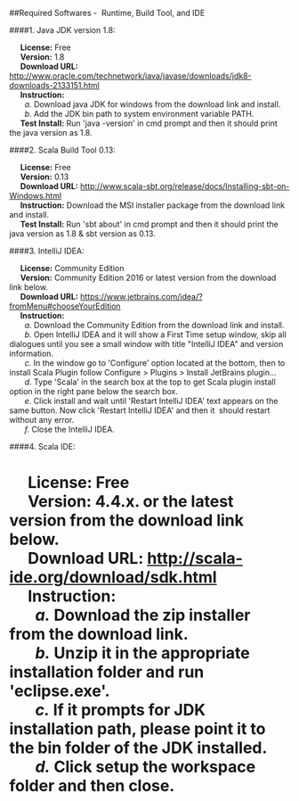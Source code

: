 ##Required Softwares -  Runtime, Build Tool, and IDE

####1. Java JDK version 1.8:

     **License:** Free  
     **Version:** 1.8  
     **Download URL:** http://www.oracle.com/technetwork/java/javase/downloads/jdk8-downloads-2133151.html  
     **Instruction:**  
       *a.* Download java JDK for windows from the download link and install.  
       *b.* Add the JDK bin path to system environment variable PATH.  
     **Test Install:** Run 'java -version' in cmd prompt and then it should print the java version as 1.8.  

####2. Scala Build Tool 0.13:

     **License:** Free  
     **Version:** 0.13  
     **Download URL:** http://www.scala-sbt.org/release/docs/Installing-sbt-on-Windows.html  
     **Instruction:** Download the MSI installer package from the download link and install.  
     **Test Install:** Run 'sbt about' in cmd prompt and then it should print the java version as 1.8 & sbt version as 0.13.  

####3. IntelliJ IDEA:

     **License:** Community Edition  
     **Version:** Community Edition 2016 or latest version from the download link below.  
     **Download URL:** https://www.jetbrains.com/idea/?fromMenu#chooseYourEdition  
     **Instruction:**  
       *a.* Download the Community Edition from the download link and install.  
       *b.* Open IntelliJ IDEA and it will show a First Time setup window, skip all dialogues until you see a small window with title "IntelliJ IDEA" and version information.  
       *c.* In the window go to 'Configure' option located at the bottom, then to install Scala Plugin follow Configure &gt; Plugins &gt; Install JetBrains plugin...  
       *d.* Type 'Scala' in the search box at the top to get Scala plugin install option in the right pane below the search box.  
       *e.* Click install and wait until 'Restart IntelliJ IDEA' text appears on the same button. Now click 'Restart IntelliJ IDEA' and then it  should restart without any error.  
       *f.* Close the IntelliJ IDEA.

####4. Scala IDE:

     **License:** Free  
     **Version:** 4.4.x. or the latest version from the download link below.  
     **Download URL:** http://scala-ide.org/download/sdk.html  
     **Instruction:**  
       *a.* Download the zip installer from the download link.  
       *b.* Unzip it in the appropriate installation folder and run 'eclipse.exe'.  
       *c.* If it prompts for JDK installation path, please point it to the bin folder of the JDK installed.  
       *d.* Click setup the workspace folder and then close.
       
===
